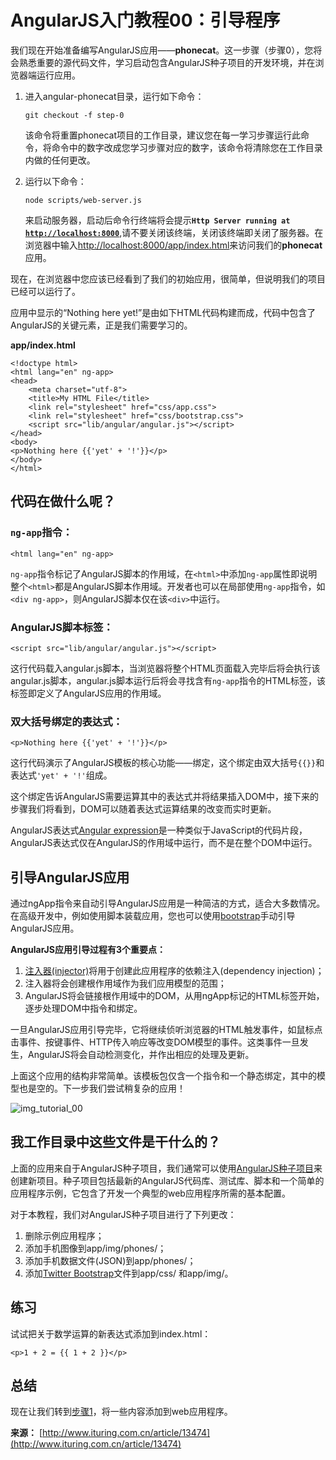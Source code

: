 # AngularJS入门教程00：引导程序 #

<div class="post-text">
<p>我们现在开始准备编写AngularJS应用——<strong>phonecat</strong>。这一步骤（步骤0），您将会熟悉重要的源代码文件，学习启动包含AngularJS种子项目的开发环境，并在浏览器端运行应用。</p>

<ol>
<li><p>进入angular-phonecat目录，运行如下命令：</p>

<pre class="prettyprint"><code><span class="pln">git checkout </span><span class="pun">-</span><span class="pln">f step</span><span class="pun">-</span><span class="lit">0</span></code></pre>

<p>该命令将重置phonecat项目的工作目录，建议您在每一学习步骤运行此命令，将命令中的数字改成您学习步骤对应的数字，该命令将清除您在工作目录内做的任何更改。</p></li>
<li><p>运行以下命令：</p>

<pre class="prettyprint"><code><span class="pln">node scripts</span><span class="pun">/</span><span class="pln">web</span><span class="pun">-</span><span class="pln">server</span><span class="pun">.</span><span class="pln">js</span></code></pre>

<p>来启动服务器，启动后命令行终端将会提示<strong><code>Http Server running at <a href="http://localhost:8000" target="_blank">http://localhost:8000</a></code></strong>,请不要关闭该终端，关闭该终端即关闭了服务器。在浏览器中输入<a href="http://localhost:8000/app/index.html" target="_blank">http://localhost:8000/app/index.html</a>来访问我们的<strong>phonecat</strong>应用。</p></li>
</ol>

<p>现在，在浏览器中您应该已经看到了我们的初始应用，很简单，但说明我们的项目已经可以运行了。</p>

<p>应用中显示的“Nothing here yet!”是由如下HTML代码构建而成，代码中包含了AngularJS的关键元素，正是我们需要学习的。</p>

<p><strong>app/index.html</strong></p>

<pre class="prettyprint"><code><span class="dec">&lt;!doctype html&gt;</span><span class="pln">
</span><span class="tag">&lt;html</span><span class="pln"> </span><span class="atn">lang</span><span class="pun">=</span><span class="atv">"en"</span><span class="pln"> </span><span class="atn">ng-app</span><span class="tag">&gt;</span><span class="pln">
</span><span class="tag">&lt;head&gt;</span><span class="pln">
    </span><span class="tag">&lt;meta</span><span class="pln"> </span><span class="atn">charset</span><span class="pun">=</span><span class="atv">"utf-8"</span><span class="tag">&gt;</span><span class="pln">
    </span><span class="tag">&lt;title&gt;</span><span class="pln">My HTML File</span><span class="tag">&lt;/title&gt;</span><span class="pln">
    </span><span class="tag">&lt;link</span><span class="pln"> </span><span class="atn">rel</span><span class="pun">=</span><span class="atv">"stylesheet"</span><span class="pln"> </span><span class="atn">href</span><span class="pun">=</span><span class="atv">"css/app.css"</span><span class="tag">&gt;</span><span class="pln">
    </span><span class="tag">&lt;link</span><span class="pln"> </span><span class="atn">rel</span><span class="pun">=</span><span class="atv">"stylesheet"</span><span class="pln"> </span><span class="atn">href</span><span class="pun">=</span><span class="atv">"css/bootstrap.css"</span><span class="tag">&gt;</span><span class="pln">
    </span><span class="tag">&lt;script</span><span class="pln"> </span><span class="atn">src</span><span class="pun">=</span><span class="atv">"lib/angular/angular.js"</span><span class="tag">&gt;&lt;/script&gt;</span><span class="pln">
</span><span class="tag">&lt;/head&gt;</span><span class="pln">
</span><span class="tag">&lt;body&gt;</span><span class="pln">
</span><span class="tag">&lt;p&gt;</span><span class="pln">Nothing here {{'yet' + '!'}}</span><span class="tag">&lt;/p&gt;</span><span class="pln">
</span><span class="tag">&lt;/body&gt;</span><span class="pln">
</span><span class="tag">&lt;/html&gt;</span></code></pre>

<h2>代码在做什么呢？</h2>

<h3><code>ng-app</code>指令：</h3>

<pre class="prettyprint"><code><span class="tag">&lt;html</span><span class="pln"> </span><span class="atn">lang</span><span class="pun">=</span><span class="atv">"en"</span><span class="pln"> </span><span class="atn">ng-app</span><span class="tag">&gt;</span></code></pre>

<p><code>ng-app</code>指令标记了AngularJS脚本的作用域，在<code>&lt;html&gt;</code>中添加<code>ng-app</code>属性即说明整个<code>&lt;html&gt;</code>都是AngularJS脚本作用域。开发者也可以在局部使用<code>ng-app</code>指令，如<code>&lt;div ng-app&gt;</code>，则AngularJS脚本仅在该<code>&lt;div&gt;</code>中运行。</p>

<h3>AngularJS脚本标签：</h3>

<pre class="prettyprint"><code><span class="tag">&lt;script</span><span class="pln"> </span><span class="atn">src</span><span class="pun">=</span><span class="atv">"lib/angular/angular.js"</span><span class="tag">&gt;&lt;/script&gt;</span></code></pre>

<p>这行代码载入angular.js脚本，当浏览器将整个HTML页面载入完毕后将会执行该angular.js脚本，angular.js脚本运行后将会寻找含有<code>ng-app</code>指令的HTML标签，该标签即定义了AngularJS应用的作用域。</p>

<h3>双大括号绑定的表达式：</h3>

<pre class="prettyprint"><code><span class="tag">&lt;p&gt;</span><span class="pln">Nothing here {{'yet' + '!'}}</span><span class="tag">&lt;/p&gt;</span></code></pre>

<p>这行代码演示了AngularJS模板的核心功能——绑定，这个绑定由双大括号<code>{{}}</code>和表达式<code>'yet' + '!'</code>组成。</p>

<p>这个绑定告诉AngularJS需要运算其中的表达式并将结果插入DOM中，接下来的步骤我们将看到，DOM可以随着表达式运算结果的改变而实时更新。</p>

<p>AngularJS表达式<a href="http://angularjs.cn/A00s" target="_blank">Angular expression</a>是一种类似于JavaScript的代码片段，AngularJS表达式仅在AngularJS的作用域中运行，而不是在整个DOM中运行。</p>

<h2>引导AngularJS应用</h2>

<p>通过ngApp指令来自动引导AngularJS应用是一种简洁的方式，适合大多数情况。在高级开发中，例如使用脚本装载应用，您也可以使用<a href="http://angularjs.cn/A00o" target="_blank">bootstrap</a>手动引导AngularJS应用。</p>

<p><strong>AngularJS应用引导过程有3个重要点：</strong></p>

<ol>
<li><a href="http://docs.angularjs.org/api/AUTO.%24injector" target="_blank">注入器(injector)</a>将用于创建此应用程序的依赖注入(dependency injection)；</li>
<li>注入器将会创建根作用域作为我们应用模型的范围；</li>
<li>AngularJS将会链接根作用域中的DOM，从用ngApp标记的HTML标签开始，逐步处理DOM中指令和绑定。</li>
</ol>

<p>一旦AngularJS应用引导完毕，它将继续侦听浏览器的HTML触发事件，如鼠标点击事件、按键事件、HTTP传入响应等改变DOM模型的事件。这类事件一旦发生，AngularJS将会自动检测变化，并作出相应的处理及更新。</p>

<p>上面这个应用的结构非常简单。该模板包仅含一个指令和一个静态绑定，其中的模型也是空的。下一步我们尝试稍复杂的应用！</p>

<p><img src="http://docs.angularjs.org/img/tutorial/tutorial_00.png" alt="img_tutorial_00"></p>

<h2>我工作目录中这些文件是干什么的？</h2>

<p>上面的应用来自于AngularJS种子项目，我们通常可以使用<a href="https://github.com/angular/angular-seed">AngularJS种子项目</a>来创建新项目。种子项目包括最新的AngularJS代码库、测试库、脚本和一个简单的应用程序示例，它包含了开发一个典型的web应用程序所需的基本配置。</p>

<p>对于本教程，我们对AngularJS种子项目进行了下列更改：</p>

<ol>
<li>删除示例应用程序；</li>
<li>添加手机图像到app/img/phones/；</li>
<li>添加手机数据文件(JSON)到app/phones/；</li>
<li>添加<a href="http://twitter.github.com/bootstrap/" target="_blank">Twitter Bootstrap</a>文件到app/css/ 和app/img/。</li>
</ol>

<h2>练习</h2>

<p>试试把关于数学运算的新表达式添加到index.html：</p>

<pre class="prettyprint"><code><span class="tag">&lt;p&gt;</span><span class="pln">1 + 2 = {{ 1 + 2 }}</span><span class="tag">&lt;/p&gt;</span></code></pre>

<h2>总结</h2>

<p>现在让我们转到<a href="http://www.ituring.com.cn/article/13475">步骤1</a>，将一些内容添加到web应用程序。</p>
                </div>


**来源：**  [http://www.ituring.com.cn/article/13474](http://www.ituring.com.cn/article/13474)